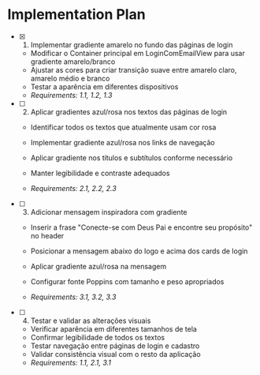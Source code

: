# Implementation Plan

- [x] 1. Implementar gradiente amarelo no fundo das páginas de login


  - Modificar o Container principal em LoginComEmailView para usar gradiente amarelo/branco
  - Ajustar as cores para criar transição suave entre amarelo claro, amarelo médio e branco
  - Testar a aparência em diferentes dispositivos
  - _Requirements: 1.1, 1.2, 1.3_



- [ ] 2. Aplicar gradientes azul/rosa nos textos das páginas de login
  - Identificar todos os textos que atualmente usam cor rosa
  - Implementar gradiente azul/rosa nos links de navegação
  - Aplicar gradiente nos títulos e subtítulos conforme necessário


  - Manter legibilidade e contraste adequados
  - _Requirements: 2.1, 2.2, 2.3_

- [ ] 3. Adicionar mensagem inspiradora com gradiente
  - Inserir a frase "Conecte-se com Deus Pai e encontre seu propósito" no header



  - Posicionar a mensagem abaixo do logo e acima dos cards de login
  - Aplicar gradiente azul/rosa na mensagem
  - Configurar fonte Poppins com tamanho e peso apropriados
  - _Requirements: 3.1, 3.2, 3.3_

- [ ] 4. Testar e validar as alterações visuais
  - Verificar aparência em diferentes tamanhos de tela
  - Confirmar legibilidade de todos os textos
  - Testar navegação entre páginas de login e cadastro
  - Validar consistência visual com o resto da aplicação
  - _Requirements: 1.1, 2.1, 3.1_